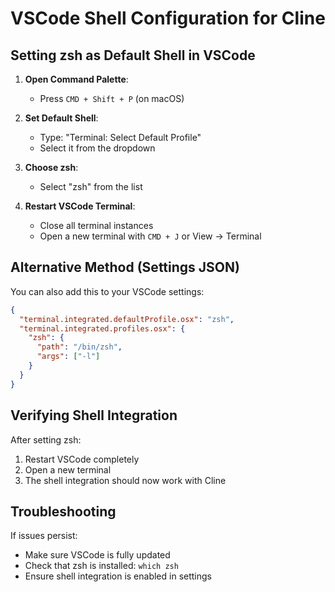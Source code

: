 # VSCode Shell Configuration for Cline

## Setting zsh as Default Shell in VSCode

1. **Open Command Palette**:
   - Press `CMD + Shift + P` (on macOS)

2. **Set Default Shell**:
   - Type: "Terminal: Select Default Profile"
   - Select it from the dropdown

3. **Choose zsh**:
   - Select "zsh" from the list

4. **Restart VSCode Terminal**:
   - Close all terminal instances
   - Open a new terminal with `CMD + J` or View → Terminal

## Alternative Method (Settings JSON)

You can also add this to your VSCode settings:

```json
{
  "terminal.integrated.defaultProfile.osx": "zsh",
  "terminal.integrated.profiles.osx": {
    "zsh": {
      "path": "/bin/zsh",
      "args": ["-l"]
    }
  }
}
```

## Verifying Shell Integration

After setting zsh:
1. Restart VSCode completely
2. Open a new terminal
3. The shell integration should now work with Cline

## Troubleshooting

If issues persist:
- Make sure VSCode is fully updated
- Check that zsh is installed: `which zsh`
- Ensure shell integration is enabled in settings
